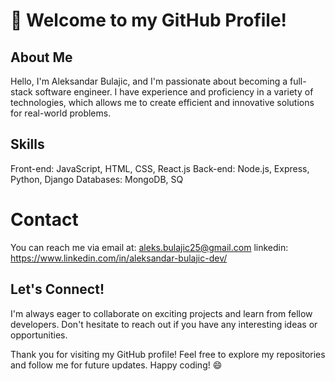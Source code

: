  # 👋 Welcome to my GitHub Profile!
## About Me
Hello, I'm Aleksandar Bulajic, and I'm passionate about becoming a full-stack software engineer. I have experience and proficiency in a variety of technologies, which allows me to create efficient and innovative solutions for real-world problems.

## Skills
Front-end: JavaScript, HTML, CSS, React.js
Back-end: Node.js, Express, Python, Django
Databases: MongoDB, SQ


# Contact
 You can reach me via email at: aleks.bulajic25@gmail.com
 linkedin: https://www.linkedin.com/in/aleksandar-bulajic-dev/ 
 

## Let's Connect!
I'm always eager to collaborate on exciting projects and learn from fellow developers. Don't hesitate to reach out if you have any interesting ideas or opportunities.

Thank you for visiting my GitHub profile! Feel free to explore my repositories and follow me for future updates. Happy coding! 😄
